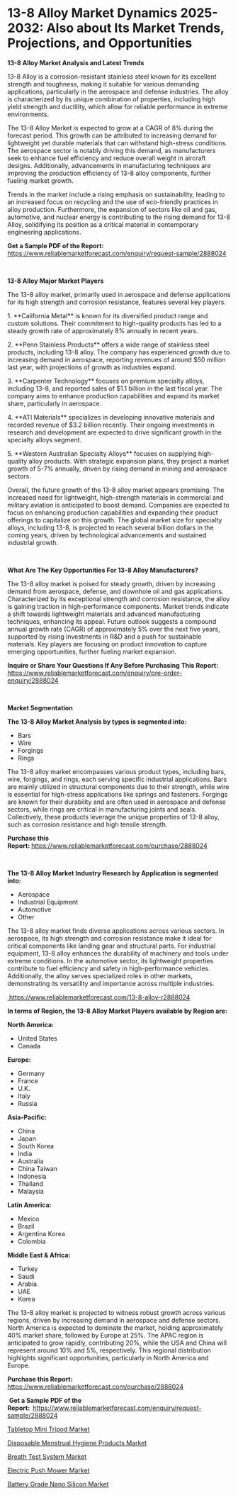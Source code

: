 <p><h1>13-8 Alloy Market Dynamics 2025-2032: Also about Its Market Trends, Projections, and Opportunities</h1></p><p><strong>13-8 Alloy Market Analysis and Latest Trends</strong></p>
<p><p>13-8 Alloy is a corrosion-resistant stainless steel known for its excellent strength and toughness, making it suitable for various demanding applications, particularly in the aerospace and defense industries. The alloy is characterized by its unique combination of properties, including high yield strength and ductility, which allow for reliable performance in extreme environments.</p><p>The 13-8 Alloy Market is expected to grow at a CAGR of 8% during the forecast period. This growth can be attributed to increasing demand for lightweight yet durable materials that can withstand high-stress conditions. The aerospace sector is notably driving this demand, as manufacturers seek to enhance fuel efficiency and reduce overall weight in aircraft designs. Additionally, advancements in manufacturing techniques are improving the production efficiency of 13-8 alloy components, further fueling market growth.</p><p>Trends in the market include a rising emphasis on sustainability, leading to an increased focus on recycling and the use of eco-friendly practices in alloy production. Furthermore, the expansion of sectors like oil and gas, automotive, and nuclear energy is contributing to the rising demand for 13-8 Alloy, solidifying its position as a critical material in contemporary engineering applications.</p></p>
<p><strong>Get a Sample PDF of the Report:&nbsp;</strong> <a href="https://www.reliablemarketforecast.com/enquiry/request-sample/2888024?utm_campaign=1130&utm_medium=2&utm_source=Github&utm_content=ia&utm_term=14032025&utm_id=13-8-alloy">https://www.reliablemarketforecast.com/enquiry/request-sample/2888024</a></p>
<p>&nbsp;</p>
<p><strong>13-8 Alloy Major Market Players</strong></p>
<p><p>The 13-8 alloy market, primarily used in aerospace and defense applications for its high strength and corrosion resistance, features several key players. </p><p>1. **California Metal** is known for its diversified product range and custom solutions. Their commitment to high-quality products has led to a steady growth rate of approximately 8% annually in recent years.</p><p>2. **Penn Stainless Products** offers a wide range of stainless steel products, including 13-8 alloy. The company has experienced growth due to increasing demand in aerospace, reporting revenues of around $50 million last year, with projections of growth as industries expand.</p><p>3. **Carpenter Technology** focuses on premium specialty alloys, including 13-8, and reported sales of $1.1 billion in the last fiscal year. The company aims to enhance production capabilities and expand its market share, particularly in aerospace.</p><p>4. **ATI Materials** specializes in developing innovative materials and recorded revenue of $3.2 billion recently. Their ongoing investments in research and development are expected to drive significant growth in the specialty alloys segment.</p><p>5. **Western Australian Specialty Alloys** focuses on supplying high-quality alloy products. With strategic expansion plans, they project a market growth of 5-7% annually, driven by rising demand in mining and aerospace sectors.</p><p>Overall, the future growth of the 13-8 alloy market appears promising. The increased need for lightweight, high-strength materials in commercial and military aviation is anticipated to boost demand. Companies are expected to focus on enhancing production capabilities and expanding their product offerings to capitalize on this growth. The global market size for specialty alloys, including 13-8, is projected to reach several billion dollars in the coming years, driven by technological advancements and sustained industrial growth.</p></p>
<p>&nbsp;</p>
<p><strong>What Are The Key Opportunities For 13-8 Alloy Manufacturers?</strong></p>
<p><p>The 13-8 alloy market is poised for steady growth, driven by increasing demand from aerospace, defense, and downhole oil and gas applications. Characterized by its exceptional strength and corrosion resistance, the alloy is gaining traction in high-performance components. Market trends indicate a shift towards lightweight materials and advanced manufacturing techniques, enhancing its appeal. Future outlook suggests a compound annual growth rate (CAGR) of approximately 5% over the next five years, supported by rising investments in R&D and a push for sustainable materials. Key players are focusing on product innovation to capture emerging opportunities, further fueling market expansion.</p></p>
<p><strong>Inquire or Share Your Questions If Any Before Purchasing This Report:</strong> <a href="https://www.reliablemarketforecast.com/enquiry/pre-order-enquiry/2888024?utm_campaign=1130&utm_medium=2&utm_source=Github&utm_content=ia&utm_term=14032025&utm_id=13-8-alloy">https://www.reliablemarketforecast.com/enquiry/pre-order-enquiry/2888024</a></p>
<p>&nbsp;</p>
<p><strong>Market Segmentation</strong></p>
<p><strong>The 13-8 Alloy Market Analysis by types is segmented into:</strong></p>
<p><ul><li>Bars</li><li>Wire</li><li>Forgings</li><li>Rings</li></ul></p>
<p><p>The 13-8 alloy market encompasses various product types, including bars, wire, forgings, and rings, each serving specific industrial applications. Bars are mainly utilized in structural components due to their strength, while wire is essential for high-stress applications like springs and fasteners. Forgings are known for their durability and are often used in aerospace and defense sectors, while rings are critical in manufacturing joints and seals. Collectively, these products leverage the unique properties of 13-8 alloy, such as corrosion resistance and high tensile strength.</p></p>
<p><strong>Purchase this Report:&nbsp;</strong><a href="https://www.reliablemarketforecast.com/purchase/2888024?utm_campaign=1130&utm_medium=2&utm_source=Github&utm_content=ia&utm_term=14032025&utm_id=13-8-alloy">https://www.reliablemarketforecast.com/purchase/2888024</a></p>
<p>&nbsp;</p>
<p><strong>The 13-8 Alloy Market Industry Research by Application is segmented into:</strong></p>
<p><ul><li>Aerospace</li><li>Industrial Equipment</li><li>Automotive</li><li>Other</li></ul></p>
<p><p>The 13-8 alloy market finds diverse applications across various sectors. In aerospace, its high strength and corrosion resistance make it ideal for critical components like landing gear and structural parts. For industrial equipment, 13-8 alloy enhances the durability of machinery and tools under extreme conditions. In the automotive sector, its lightweight properties contribute to fuel efficiency and safety in high-performance vehicles. Additionally, the alloy serves specialized roles in other markets, demonstrating its versatility and importance across multiple industries.</p></p>
<p><a href="https://www.reliablemarketforecast.com/13-8-alloy-r2888024?utm_campaign=1130&utm_medium=2&utm_source=Github&utm_content=ia&utm_term=14032025&utm_id=13-8-alloy">&nbsp;https://www.reliablemarketforecast.com/13-8-alloy-r2888024</a></p>
<p><strong>In terms of Region, the 13-8 Alloy Market Players available by Region are:</strong></p>
<p>
    <p> <strong> North America: </strong>
        <ul>
            <li>United States</li>
            <li>Canada</li>
        </ul>
        </p> 
    <p> <strong> Europe: </strong>
        <ul>
            <li>Germany</li>
            <li>France</li>
            <li>U.K.</li>
            <li>Italy</li>
            <li>Russia</li>
        </ul>
        </p> 
    <p> <strong> Asia-Pacific: </strong>
        <ul>
            <li>China</li>
            <li>Japan</li>
            <li>South Korea</li>
            <li>India</li>
            <li>Australia</li>
            <li>China Taiwan</li>
            <li>Indonesia</li>
            <li>Thailand</li>
            <li>Malaysia</li>
        </ul>
        </p> 
    <p> <strong> Latin America: </strong>
        <ul>
            <li>Mexico</li>
            <li>Brazil</li>
            <li>Argentina Korea</li>
            <li>Colombia</li>
        </ul>
        </p> 
    <p> <strong> Middle East & Africa: </strong>
        <ul>
            <li>Turkey</li>
            <li>Saudi</li>
            <li>Arabia</li>
            <li>UAE</li>
            <li>Korea</li>
        </ul>
    </p>
    </p>
<p><p>The 13-8 alloy market is projected to witness robust growth across various regions, driven by increasing demand in aerospace and defense sectors. North America is expected to dominate the market, holding approximately 40% market share, followed by Europe at 25%. The APAC region is anticipated to grow rapidly, contributing 20%, while the USA and China will represent around 10% and 5%, respectively. This regional distribution highlights significant opportunities, particularly in North America and Europe.</p></p>
<p><strong>Purchase this Report: </strong><a href="https://www.reliablemarketforecast.com/purchase/2888024?utm_campaign=1130&utm_medium=2&utm_source=Github&utm_content=ia&utm_term=14032025&utm_id=13-8-alloy">https://www.reliablemarketforecast.com/purchase/2888024</a></p>
<p>&nbsp;<strong>Get a Sample PDF of the Report:&nbsp;&nbsp;</strong><a href="https://www.reliablemarketforecast.com/enquiry/request-sample/2888024?utm_campaign=1130&utm_medium=2&utm_source=Github&utm_content=ia&utm_term=14032025&utm_id=13-8-alloy">https://www.reliablemarketforecast.com/enquiry/request-sample/2888024</a></p>
<p><strong></strong></p>
<p><p><a href="https://github.com/astadtetcha28/Market-Research-Report-List-1/blob/main/tabletop-mini-tripod-market.md?utm_campaign=1130&utm_medium=2&utm_source=Github&utm_content=ia&utm_term=14032025&utm_id=13-8-alloy">Tabletop Mini Tripod Market</a></p><p><a href="https://github.com/geresalgieaz/Market-Research-Report-List-1/blob/main/disposable-menstrual-hygiene-products-market.md?utm_campaign=1130&utm_medium=2&utm_source=Github&utm_content=ia&utm_term=14032025&utm_id=13-8-alloy">Disposable Menstrual Hygiene Products Market</a></p><p><a href="https://github.com/ceranamaduvq/Market-Research-Report-List-1/blob/main/breath-test-system-market.md?utm_campaign=1130&utm_medium=2&utm_source=Github&utm_content=ia&utm_term=14032025&utm_id=13-8-alloy">Breath Test System Market</a></p><p><a href="https://github.com/heeildannas/Market-Research-Report-List-1/blob/main/electric-push-mower-market.md?utm_campaign=1130&utm_medium=2&utm_source=Github&utm_content=ia&utm_term=14032025&utm_id=13-8-alloy">Electric Push Mower Market</a></p><p><a href="https://github.com/sibellanikmn/Market-Research-Report-List-1/blob/main/battery-grade-nano-silicon-market.md?utm_campaign=1130&utm_medium=2&utm_source=Github&utm_content=ia&utm_term=14032025&utm_id=13-8-alloy">Battery Grade Nano Silicon Market</a></p></p>